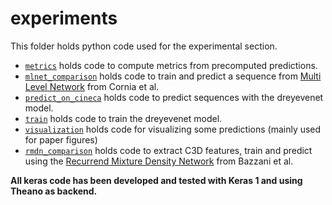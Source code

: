 # experiments
This folder holds python code used for the experimental section.

* [`metrics`](metrics) holds code to compute metrics from precomputed predictions.
* [`mlnet_comparison`](mlnet_comparison) holds code to train and predict a sequence from [Multi Level Network](https://github.com/marcellacornia/mlnet) from Cornia et al.
* [`predict_on_cineca`](predict_on_cineca) holds code to predict sequences with the dreyevenet model.
* [`train`](train) holds code to train the dreyevenet model.
* [`visualization`](visualization) holds code for visualizing some predictions (mainly used for paper figures)
* [`rmdn_comparison`](rmdn_comparison) holds code to extract C3D features, train and predict using
the [Recurrend Mixture Density Network](https://openreview.net/pdf?id=SJRpRfKxx) from Bazzani et al.

**All keras code has been developed and tested with Keras 1 and using Theano as backend.**
